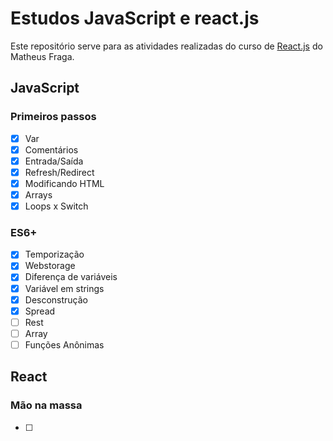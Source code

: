 # Estudos JavaScript e react.js

Este repositório serve para as atividades realizadas do curso de [React.js](https://www.udemy.com/course/curso-reactjs/) do Matheus Fraga.

## JavaScript

### Primeiros passos

- [x] Var
- [x] Comentários
- [x] Entrada/Saída
- [x] Refresh/Redirect
- [x] Modificando HTML
- [x] Arrays
- [x] Loops x Switch

### ES6+

- [x] Temporização
- [x] Webstorage
- [x] Diferença de variáveis
- [x] Variável em strings
- [x] Desconstrução
- [x] Spread
- [ ] Rest
- [ ] Array
- [ ] Funções Anônimas

## React

### Mão na massa

- [ ] 
